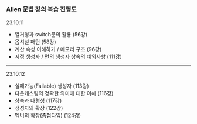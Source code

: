 ### Allen 문법 강의 복습 진행도
23.10.11
- 열거형과 switch문의 활용 (56강)
- 옵셔널 패턴 (58강)
- 계산 속성 이해하기 / 메모리 구조 (96강)
- 지정 생성자 / 편의 생성자 상속의 예외사항 (111강)
---
23.10.12
- 실패가능(Failable) 생성자 (113강)
- 다운캐스팅의 정확한 의미에 대한 이해 (116강)
- 상속과 다형성 (117강)
- 생성자의 확장 (122강)
- 멤버의 확장(중첩타입) (124강)